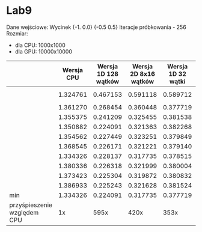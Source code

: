 # Lab9

Dane wejściowe:
Wycinek {-1. 0.0} {-0.5 0.5}
Iteracje próbkowania - 256
Rozmiar: 
- dla CPU: 1000x1000
- dla GPU: 10000x10000


&nbsp; | Wersja CPU | Wersja 1D 128 wątków | Wersja 2D 8x16 wątków | Wersja 1D 32 wątki | Wersja 2D 8x4 wątków | Wersja 1D 16 wątków | Wersja 2D 4x4 wątków
--- | --- | --- | --- | --- | --- | --- | --- 
&nbsp; | 1.324761 | 0.467153 | 0.591118 | 0.589712 | 0.732755 | 0.979265 | 0.1021822 ```halko ``` 
&nbsp; | 1.361270 | 0.268454 | 0.360448 | 0.377719 | 0.436735 | 0.668177 | 0.760824
&nbsp; | 1.355375 | 0.241209 | 0.325455 | 0.381538 | 0.422064 | 0.666395 | 0.760183
&nbsp; | 1.350882 | 0.224091 | 0.321363 | 0.382268 | 0.423905 | 0.666302 | 0.758028
&nbsp; | 1.354562 | 0.227449 | 0.323251 | 0.379849 | 0.424684 | 0.664782 | 0.759824
&nbsp; | 1.368545 | 0.226171 | 0.321221 | 0.379140 | 0.424622 | 0.670371 | 0.762265
&nbsp; | 1.334326 | 0.228137 | 0.317735 | 0.378515 | 0.425582 | 0.667938 | 0.761594
&nbsp; | 1.380336 | 0.226318 | 0.321999 | 0.380004 | 0.423138 | 0.666500 | 0.759610
&nbsp; | 1.373423 | 0.225304 | 0.319872 | 0.380832 | 0.423866 | 0.667634 | 0.757079
&nbsp; | 1.386933 | 0.225243 | 0.321628 | 0.381524 | 0.424085 | 0.667744 | 0.758745 
min | 1.334326 | 0.224091 | 0.317735 | 0.377719 | 0.422064 | 0.666302 | 0.758028
przyśpieszenie względem CPU | 1x | 595x | 420x | 353x | 316x | 200x | 176x
